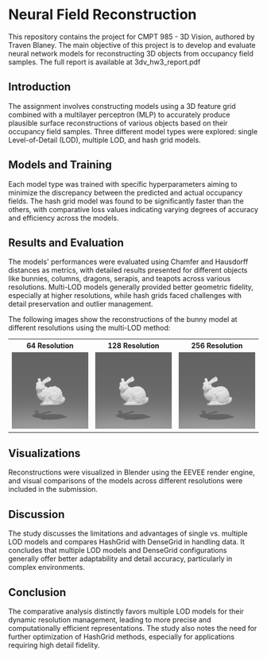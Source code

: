 # Neural Field Reconstruction

This repository contains the project for CMPT 985 - 3D Vision, authored by Traven Blaney. The main objective of this project is to develop and evaluate neural network models for reconstructing 3D objects from occupancy field samples. The full report is available at 3dv_hw3_report.pdf

## Introduction

The assignment involves constructing models using a 3D feature grid combined with a multilayer perceptron (MLP) to accurately produce plausible surface reconstructions of various objects based on their occupancy field samples. Three different model types were explored: single Level-of-Detail (LOD), multiple LOD, and hash grid models.

## Models and Training

Each model type was trained with specific hyperparameters aiming to minimize the discrepancy between the predicted and actual occupancy fields. The hash grid model was found to be significantly faster than the others, with comparative loss values indicating varying degrees of accuracy and efficiency across the models.

## Results and Evaluation

The models' performances were evaluated using Chamfer and Hausdorff distances as metrics, with detailed results presented for different objects like bunnies, columns, dragons, serapis, and teapots across various resolutions. Multi-LOD models generally provided better geometric fidelity, especially at higher resolutions, while hash grids faced challenges with detail preservation and outlier management.

The following images show the reconstructions of the bunny model at different resolutions using the multi-LOD method:

<table>
  <tr>
    <th>64 Resolution</th>
    <th>128 Resolution</th>
    <th>256 Resolution</th>
  </tr>
  <tr>
    <td><img src="imgs/bunny_m_lod_64.png" alt="Bunny at 64 Resolution"></td>
    <td><img src="imgs/bunny_m_lod_128.png" alt="Bunny at 128 Resolution"></td>
    <td><img src="imgs/bunny_m_lod_256.png" alt="Bunny at 256 Resolution"></td>
  </tr>
</table>

## Visualizations

Reconstructions were visualized in Blender using the EEVEE render engine, and visual comparisons of the models across different resolutions were included in the submission.

## Discussion

The study discusses the limitations and advantages of single vs. multiple LOD models and compares HashGrid with DenseGrid in handling data. It concludes that multiple LOD models and DenseGrid configurations generally offer better adaptability and detail accuracy, particularly in complex environments.

## Conclusion

The comparative analysis distinctly favors multiple LOD models for their dynamic resolution management, leading to more precise and computationally efficient representations. The study also notes the need for further optimization of HashGrid methods, especially for applications requiring high detail fidelity.
